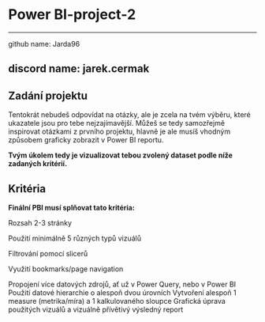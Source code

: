 # Power BI-project-2
---
github name: Jarda96

discord name: jarek.cermak
---
## Zadání projektu
Tentokrát nebudeš odpovídat na otázky, ale je zcela na tvém výběru, které ukazatele jsou pro tebe nejzajímavější.
Můžeš se tedy samozřejmě inspirovat otázkami z prvního projektu, hlavně je ale musíš vhodným způsobem graficky zobrazit v Power BI reportu.

**Tvým úkolem tedy je vizualizovat tebou zvolený dataset podle níže zadaných kritérií.**

## Kritéria
**Finální PBI musí splňovat tato kritéria:**

Rozsah 2-3 stránky

Použití minimálně 5 různých typů vizuálů

Filtrování pomocí slicerů

Využití bookmarks/page navigation

Propojení více datových zdrojů, ať už v Power Query, nebo v Power BI
Použití datové hierarchie o alespoň dvou úrovních
Vytvoření alespoň 1 measure (metrika/míra) a 1 kalkulovaného sloupce
Grafická úprava použitých vizuálů a vizuálně přívětivý výsledný report
